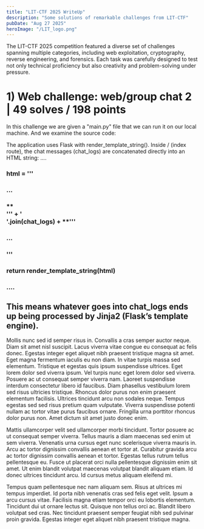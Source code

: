 ```yaml
---
title: "LIT-CTF 2025 WriteUp"
description: "Some solutions of remarkable challenges from LIT-CTF"
pubDate: "Aug 27 2025"
heroImage: "/LIT_logo.png"
---
```


The LIT-CTF 2025 competition featured a diverse set of challenges spanning multiple categories, including web exploitation, cryptography, reverse engineering, and forensics. Each task was carefully designed to test not only technical proficiency but also creativity and problem-solving under pressure.

# 1) Web challenge:     web/group chat 2 |  49 solves / 198 points

In this challenge we are given a "main.py" file that we can run it on our local machine. And we examine the source code:

The application uses Flask with render_template_string().
Inside / (index route), the chat messages (chat_logs) are concatenated directly into an HTML string:
....
### html = '''
### ...
### **<div id="chat-box">''' + '<br>'.join(chat_logs) + **'''
### </div>
### ...
### '''
### return render_template_string(html)
### ....
## **This means whatever goes into chat_logs ends up being processed by Jinja2 (Flask’s template engine).**



Mollis nunc sed id semper risus in. Convallis a cras semper auctor neque. Diam sit amet nisl suscipit. Lacus viverra vitae congue eu consequat ac felis donec. Egestas integer eget aliquet nibh praesent tristique magna sit amet. Eget magna fermentum iaculis eu non diam. In vitae turpis massa sed elementum. Tristique et egestas quis ipsum suspendisse ultrices. Eget lorem dolor sed viverra ipsum. Vel turpis nunc eget lorem dolor sed viverra. Posuere ac ut consequat semper viverra nam. Laoreet suspendisse interdum consectetur libero id faucibus. Diam phasellus vestibulum lorem sed risus ultricies tristique. Rhoncus dolor purus non enim praesent elementum facilisis. Ultrices tincidunt arcu non sodales neque. Tempus egestas sed sed risus pretium quam vulputate. Viverra suspendisse potenti nullam ac tortor vitae purus faucibus ornare. Fringilla urna porttitor rhoncus dolor purus non. Amet dictum sit amet justo donec enim.

Mattis ullamcorper velit sed ullamcorper morbi tincidunt. Tortor posuere ac ut consequat semper viverra. Tellus mauris a diam maecenas sed enim ut sem viverra. Venenatis urna cursus eget nunc scelerisque viverra mauris in. Arcu ac tortor dignissim convallis aenean et tortor at. Curabitur gravida arcu ac tortor dignissim convallis aenean et tortor. Egestas tellus rutrum tellus pellentesque eu. Fusce ut placerat orci nulla pellentesque dignissim enim sit amet. Ut enim blandit volutpat maecenas volutpat blandit aliquam etiam. Id donec ultrices tincidunt arcu. Id cursus metus aliquam eleifend mi.

Tempus quam pellentesque nec nam aliquam sem. Risus at ultrices mi tempus imperdiet. Id porta nibh venenatis cras sed felis eget velit. Ipsum a arcu cursus vitae. Facilisis magna etiam tempor orci eu lobortis elementum. Tincidunt dui ut ornare lectus sit. Quisque non tellus orci ac. Blandit libero volutpat sed cras. Nec tincidunt praesent semper feugiat nibh sed pulvinar proin gravida. Egestas integer eget aliquet nibh praesent tristique magna.

